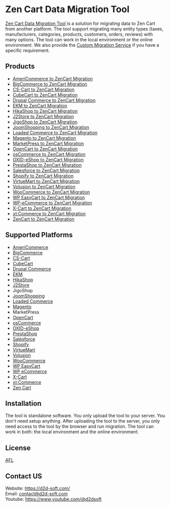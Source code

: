 # Zen Cart Data Migration Tool
[Zen Cart Data Migration Tool](https://d2d-soft.com/31-zencart-migration) is a solution for migrating data to Zen Cart from another platform. The tool support migrating many entity types (taxes, manufacturers, categories, products, customers, orders, reviews) with many options. The tool can work in the local environment or the online environment. We also provide the [Custom Migration Service](https://d2d-soft.com/migration-services/296-data-migration-customization.html) if you have a specific requirement. 

## Products
- [AmeriCommerce to ZenCart Migration](https://d2d-soft.com/zencart-migration/789-7266-americommerce-to-zencart-migration-tool.html#/72-entities-1000)
- [BigCommerce to ZenCart Migration](https://d2d-soft.com/zencart-migration/431-1757-bigcommerce-to-zencart-migration-tool.html#/72-entities-1000)
- [CS-Cart to ZenCart Migration](https://d2d-soft.com/zencart-migration/341-1472-cs-cart-to-zencart-migration-tool.html#/72-entities-1000)
- [CubeCart to ZenCart Migration](https://d2d-soft.com/zencart-migration/269-1247-cubecart-to-zencart-migration-tool.html#/72-entities-1000)
- [Drupal Commerce to ZenCart Migration](https://d2d-soft.com/zencart-migration/370-drupal-commerce-to-zencart-migration-service.html)
- [EKM to ZenCart Migration](https://d2d-soft.com/zencart-migration/842-7817-ekm-to-zencart-migration-tool.html#/72-entities-1000)
- [HikaShop to ZenCart Migration](https://d2d-soft.com/zencart-migration/467-1932-hikashop-to-zencart-migration-tool.html#/72-entities-1000)
- [J2Store to ZenCart Migration](https://d2d-soft.com/zencart-migration/510-2127-j2store-to-zencart-migration-tool.html#/72-entities-1000)
- [JigoShop to ZenCart Migration](https://d2d-soft.com/zencart-migration/560-2357-jigoshop-to-zencart-migration-tool.html#/72-entities-1000)
- [JoomShopping to ZenCart Migration](https://d2d-soft.com/zencart-migration/610-2597-joomshopping-to-zencart-migration-tool.html#/72-entities-1000)
- [Loaded Commerce to ZenCart Migration](https://d2d-soft.com/zencart-migration/270-1252-loaded-to-zencart-migration-tool.html#/72-entities-1000)
- [Magento to ZenCart Migration](https://d2d-soft.com/zencart-migration/271-1257-magento-to-zencart-migration-tool.html#/72-entities-1000)
- [MarketPress to ZenCart Migration](https://d2d-soft.com/zencart-migration/585-2477-marketpress-to-zencart-migration-tool.html#/72-entities-1000)
- [OpenCart to ZenCart Migration](https://d2d-soft.com/zencart-migration/272-1262-opencart-to-zencart-migration-tool.html#/72-entities-1000)
- [osCommerce to ZenCart Migration](https://d2d-soft.com/zencart-migration/273-1267-oscommerce-to-zencart-migration-tool.html#/72-entities-1000)
- [OXID-eShop to ZenCart Migration](https://d2d-soft.com/zencart-migration/274-1272-oxid-eshop-to-zencart-migration-tool.html#/72-entities-1000)
- [PrestaShop to ZenCart Migration](https://d2d-soft.com/zencart-migration/275-1277-prestashop-to-zencart-migration-tool.html#/72-entities-1000)
- [Salesforce to ZenCart Migration](https://d2d-soft.com/zencart-migration/737-6935-salesforce-to-zencart-migration-tool.html#/72-entities-1000)
- [Shopify to ZenCart Migration](https://d2d-soft.com/zencart-migration/393-1572-shopify-to-zencart-migration-tool.html#/72-entities-1000)
- [VirtueMart to ZenCart Migration](https://d2d-soft.com/zencart-migration/276-1282-virtuemart-to-zencart-migration-tool.html#/72-entities-1000)
- [Volusion to ZenCart Migration](https://d2d-soft.com/zencart-migration/659-6121-volusion-to-zencart-migration-tool.html#/72-entities-1000)
- [WooCommerce to ZenCart Migration](https://d2d-soft.com/zencart-migration/277-1287-woocommerce-to-zencart-migration-tool.html#/72-entities-1000)
- [WP EasyCart to ZenCart Migration](https://d2d-soft.com/zencart-migration/685-6396-wpeasycart-to-zencart-migration-tool.html#/72-entities-1000)
- [WP-eCommerce to ZenCart Migration](https://d2d-soft.com/zencart-migration/278-1292-wp-ecommerce-to-zencart-migration-tool.html#/72-entities-1000)
- [X-Cart to ZenCart Migration](https://d2d-soft.com/zencart-migration/279-1297-x-cart-to-zencart-migration-tool.html#/72-entities-1000)
- [xt:Commerce to ZenCart Migration](https://d2d-soft.com/zencart-migration/280-1302-xtcommerce-to-zencart-migration-tool.html#/72-entities-1000)
- [ZenCart to ZenCart Migration](https://d2d-soft.com/zencart-migration/281-1307-zencart-to-zencart-migration-tool.html#/72-entities-1000)

## Supported Platforms
- [AmeriCommerce](https://www.americommerce.com/)
- [BigCommerce](https://www.bigcommerce.com/)
- [CS-Cart](https://www.cs-cart.com/)
- [CubeCart](https://www.cubecart.com/)
- [Drupal Commerce](https://drupalcommerce.org/)
- [EKM](https://www.ekm.com/)
- [HikaShop](https://www.hikashop.com/)
- [J2Store](https://www.j2store.org/)
- JigoShop
- [JoomShopping](https://extensions.joomla.org/extension/joomshopping/)
- [Loaded Commerce](https://loadedcommerce.com/)
- [Magento](https://magento.com/)
- MarketPress
- [OpenCart](https://www.opencart.com/)
- [osCommerce](https://www.oscommerce.com/)
- [OXID-eShop](https://www.oxid-esales.com)
- [PrestaShop](https://www.prestashop.com)
- [Salesforce](https://www.salesforce.com/)
- [Shopify](https://www.shopify.com/)
- [VirtueMart](https://virtuemart.net/)
- [Volusion](https://volusion.com/)
- [WooCommerce](https://woocommerce.com/)
- [WP EasyCart](https://www.wpeasycart.com/)
- [WP eCommerce](https://wpecommerce.org/)
- [X-Cart](https://www.x-cart.com/)
- [xt:Commerce](https://www.xt-commerce.com/)
- [Zen Cart](https://www.zen-cart.com/)

## Installation
The tool is standalone software. You only upload the tool to your server. You don't need setup anything. After uploading the tool to the server, you only need access to the tool by the browser and run migration. The tool can work in both: the local environment and the online environment.

## License

[AFL](https://d2d-soft.com/license/AFL.txt)

## Contact US
Website: https://d2d-soft.com/ \
Email: contact@d2d-soft.com \
Youtube: https://www.youtube.com/@d2dsoft 
